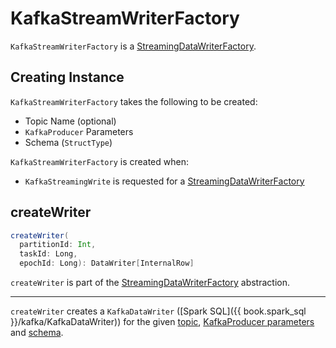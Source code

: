 # KafkaStreamWriterFactory

`KafkaStreamWriterFactory` is a [StreamingDataWriterFactory](../StreamingDataWriterFactory.md).

## Creating Instance

`KafkaStreamWriterFactory` takes the following to be created:

* <span id="topic"> Topic Name (optional)
* <span id="producerParams"> `KafkaProducer` Parameters
* <span id="schema"> Schema (`StructType`)

`KafkaStreamWriterFactory` is created when:

* `KafkaStreamingWrite` is requested for a [StreamingDataWriterFactory](KafkaStreamingWrite.md#createStreamingWriterFactory)

## <span id="createWriter"> createWriter

```scala
createWriter(
  partitionId: Int,
  taskId: Long,
  epochId: Long): DataWriter[InternalRow]
```

`createWriter` is part of the [StreamingDataWriterFactory](../StreamingDataWriterFactory.md#createWriter) abstraction.

---

`createWriter` creates a `KafkaDataWriter` ([Spark SQL]({{ book.spark_sql }}/kafka/KafkaDataWriter)) for the given [topic](#topic), [KafkaProducer parameters](#producerParams) and [schema](#schema).
